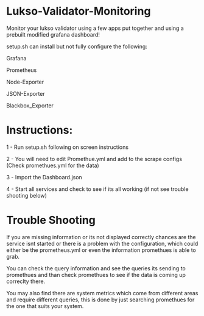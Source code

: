 # Lukso-Validator-Monitoring
Monitor your lukso validator using a few apps put together and using a prebuilt modified grafana dashboard!

setup.sh can install but not fully configure the following:

Grafana

Prometheus

Node-Exporter

JSON-Exporter

Blackbox_Exporter

# Instructions:

1 - Run setup.sh following on screen instructions

2 - You will need to edit Promethue.yml and add to the scrape configs (Check promethues.yml for the data)

3 - Import the Dashboard.json

4 - Start all services and check to see if its all working (if not see trouble shooting below)


# Trouble Shooting
If you are missing information or its not displayed correctly chances are the service isnt started or
there is a problem with the configuration, which could either be the prometheus.yml or even the information
promethues is able to grab.

You can check the query information and see the queries its sending to promethues and than check promethues to 
see if the data is coming up correclty there.

You may also find there are system metrics which come from different areas and require different queries,
this is done by just searching promethues for the one that suits your system.
